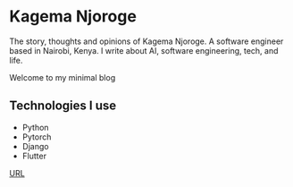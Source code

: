 # Kagema Njoroge

The story, thoughts and opinions of Kagema Njoroge. A software engineer based in Nairobi, Kenya. I write about AI, software engineering, tech, and life.

Welcome to my minimal blog

## Technologies I use

- Python
- Pytorch
- Django
- Flutter

[URL](https://njoroge.tomorrow.co.ke)
